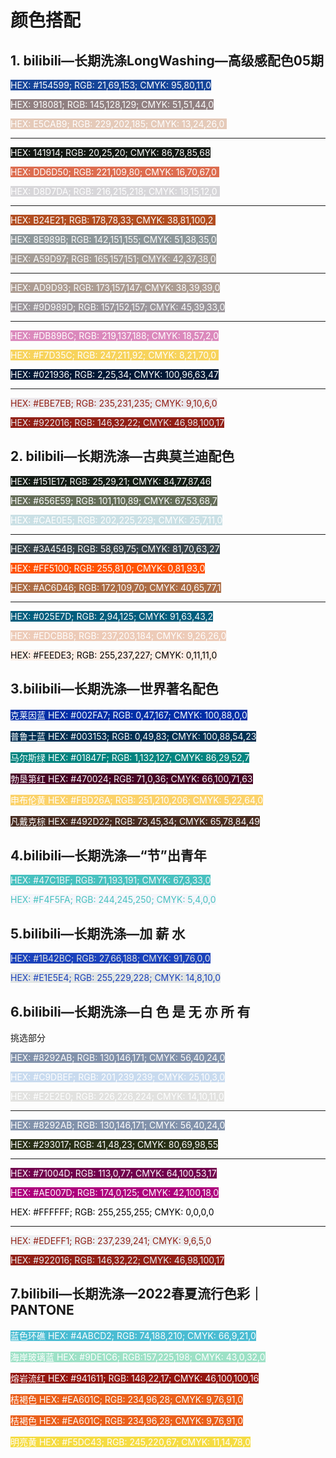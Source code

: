 # 颜色搭配

<!-- @import "[TOC]" {cmd="toc" depthFrom=1 depthTo=6 orderedList=false} -->

## 1. bilibili—长期洗涤LongWashing—高级感配色05期

<font style="background: #154599" color=#ffffff>HEX: #154599; RGB: 21,69,153; CMYK: 95,80,11,0</font>

<font style="background: #918081" color=#ffffff>HEX: 918081; RGB: 145,128,129; CMYK: 51,51,44,0 </font>

<font style="background: #E5CAB9" color=#ffffff>HEX: E5CAB9; RGB: 229,202,185; CMYK: 13,24,26,0 </font>

---

<font style="background: #141914" color=#ffffff>HEX: 141914; RGB: 20,25,20; CMYK: 86,78,85,68</font>

<font style="background: #DD6D50" color=#ffffff>HEX: DD6D50; RGB: 221,109,80; CMYK: 16,70,67,0 </font>

<font style="background: #D8D7DA" color=#ffffff>HEX: D8D7DA; RGB: 216,215,218; CMYK: 18,15,12,0 </font>

---

<font style="background: #B24E21" color=#ffffff>HEX: B24E21; RGB: 178,78,33; CMYK: 38,81,100,2 </font>

<font style="background: #8E989B" color=#ffffff>HEX: 8E989B; RGB: 142,151,155; CMYK: 51,38,35,0</font>

<font style="background: #A59D97" color=#ffffff>HEX: A59D97; RGB: 165,157,151; CMYK: 42,37,38,0</font>

---

<font style="background: #AD9D93" color=#ffffff>HEX: AD9D93; RGB: 173,157,147; CMYK: 38,39,39,0</font>

<font style="background: #9D989D" color=#ffffff>HEX: #9D989D; RGB: 157,152,157; CMYK: 45,39,33,0</font>

---

<font style="background: #DB89BC" color=#ffffff>HEX: #DB89BC; RGB: 219,137,188; CMYK: 18,57,2,0</font>

<font style="background: #F7D35C" color=#ffffff>HEX: #F7D35C; RGB: 247,211,92; CMYK: 8,21,70,0 </font>

<font style="background: #021936" color=#ffffff>HEX: #021936; RGB: 2,25,34; CMYK: 100,96,63,47</font>

---

<font style="background: #EBE7EB" color=#922016>HEX: #EBE7EB; RGB: 235,231,235; CMYK: 9,10,6,0</font>

<font style="background: #922016" color=#EBE7EB>HEX: #922016; RGB: 146,32,22; CMYK: 46,98,100,17</font>

## 2. bilibili—长期洗涤—古典莫兰迪配色

<font style="background: #151E17" color=#FFFFFF>HEX: #151E17; RGB: 25,29,21; CMYK: 84,77,87,46</font>

<font style="background: #656E59" color=#ffffff>HEX: #656E59; RGB: 101,110,89; CMYK: 67,53,68,7</font>

<font style="background: #CAE0E5" color=#ffffff>HEX: #CAE0E5; RGB: 202,225,229; CMYK: 25,7,11,0</font>

---

<font style="background: #3A454B" color=#FFFFFF>HEX: #3A454B; RGB: 58,69,75; CMYK: 81,70,63,27</font>

<font style="background: #FF5100" color=#ffffff>HEX: #FF5100; RGB: 255,81,0; CMYK: 0,81,93,0</font>

<font style="background: #AC6D46" color=#ffffff>HEX: #AC6D46; RGB: 172,109,70; CMYK: 40,65,77,1</font>

---

<font style="background: #025E7D" color=#FFFFFF>HEX: #025E7D; RGB: 2,94,125; CMYK: 91,63,43,2</font>

<font style="background: #EDCBB8" color=#ffffff>HEX: #EDCBB8; RGB: 237,203,184; CMYK: 9,26,26,0</font>

<font style="background: #FEEDE3" color=#000000>HEX: #FEEDE3; RGB: 255,237,227; CMYK: 0,11,11,0</font>

## 3.bilibili—长期洗涤—世界著名配色

<font style="background: #002FA7" color=#FFFFFF>克莱因蓝 HEX: #002FA7; RGB: 0,47,167; CMYK: 100,88,0,0</font>

<font style="background: #003153" color=#FFFFFF>普鲁士蓝 HEX: #003153; RGB: 0,49,83; CMYK: 100,88,54,23</font>

<font style="background: #01847F" color=#FFFFFF>马尔斯绿 HEX: #01847F; RGB: 1,132,127; CMYK: 86,29,52,7</font>

<font style="background: #470024" color=#FFFFFF>勃垦第红 HEX: #470024; RGB: 71,0,36; CMYK: 66,100,71,63</font>

<font style="background: #FBD26A" color=#FFFFFF>申布伦黄 HEX: #FBD26A; RGB: 251,210,206; CMYK: 5,22,64,0</font>

<font style="background: #492D22" color=#FFFFFF>凡戴克棕 HEX: #492D22; RGB: 73,45,34; CMYK: 65,78,84,49</font>

## 4.bilibili—长期洗涤—“节”出青年

<font style="background: #47C1BF" color=#F4F5FA>HEX: #47C1BF; RGB: 71,193,191; CMYK: 67,3,33,0</font>

<font style="background: #F4F5FA" color=#47C1BF>HEX: #F4F5FA; RGB: 244,245,250; CMYK: 5,4,0,0</font>

## 5.bilibili—长期洗涤—加 薪 水

<font style="background: #1B42BC" color=#E1E5E4>HEX: #1B42BC; RGB: 27,66,188; CMYK: 91,76,0,0</font>

<font style="background: #E1E5E4" color=#1B42BC>HEX: #E1E5E4; RGB: 255,229,228; CMYK: 14,8,10,0</font>

## 6.bilibili—长期洗涤—白 色 是 无 亦 所 有

挑选部分

<font style="background: #8292AB" color=#FFFFFF>HEX: #8292AB; RGB: 130,146,171; CMYK: 56,40,24,0</font>

<font style="background: #C9DBEF" color=#FFFFFF>HEX: #C9DBEF; RGB: 201,239,239; CMYK: 25,10,3,0</font>

<font style="background: #E2E2E0" color=#FFFFFF>HEX: #E2E2E0; RGB: 226,226,224; CMYK: 14,10,11,0</font>

---

<font style="background: #8292AB" color=#FFFFFF>HEX: #8292AB; RGB: 130,146,171; CMYK: 56,40,24,0</font>

<font style="background: #293017" color=#FFFFFF>HEX: #293017; RGB: 41,48,23; CMYK: 80,69,98,55</font>

---

<font style="background: #71004D" color=#FFFFFF>HEX: #71004D; RGB: 113,0,77; CMYK: 64,100,53,17</font>

<font style="background: #AE007D" color=#FFFFFF>HEX: #AE007D; RGB: 174,0,125; CMYK: 42,100,18,0</font>

<font style="background: #FFFFFF" color= 000000>HEX: #FFFFFF; RGB: 255,255,255; CMYK: 0,0,0,0</font>

---

<font style="background: #EDEFF1" color=#922016>HEX: #EDEFF1; RGB: 237,239,241; CMYK: 9,6,5,0</font>

<font style="background: #922016" color=#EDEFF1>HEX: #922016; RGB: 146,32,22; CMYK: 46,98,100,17</font>

## 7.bilibili—长期洗涤—2022春夏流行色彩｜PANTONE

<font style="background: #4ABCD2" color=#FFFFFF>蓝色环礁 HEX: #4ABCD2; RGB: 74,188,210; CMYK: 66,9,21,0</font>

<font style="background: #9DE1C6" color=#FFFFFF>海岸玻璃蓝 HEX: #9DE1C6; RGB:157,225,198; CMYK: 43,0,32,0</font>

<font style="background: #941611" color=#FFFFFF>熔岩流红 HEX: #941611; RGB: 148,22,17; CMYK: 46,100,100,16</font>


<font style="background: #EA601C" color=#FFFFFF>桔褐色 HEX: #EA601C; RGB: 234,96,28; CMYK: 9,76,91,0</font>


<font style="background: #EA601C" color=#FFFFFF>桔褐色 HEX: #EA601C; RGB: 234,96,28; CMYK: 9,76,91,0</font>

<font style="background: #F5DC43" color=#FFFFFF>明亮黄 HEX: #F5DC43; RGB: 245,220,67; CMYK: 11,14,78,0</font>

